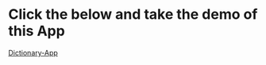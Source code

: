 # Click the below and take the demo of this App
<a href="https://dictionarybytapesh.netlify.app">Dictionary-App</a>
